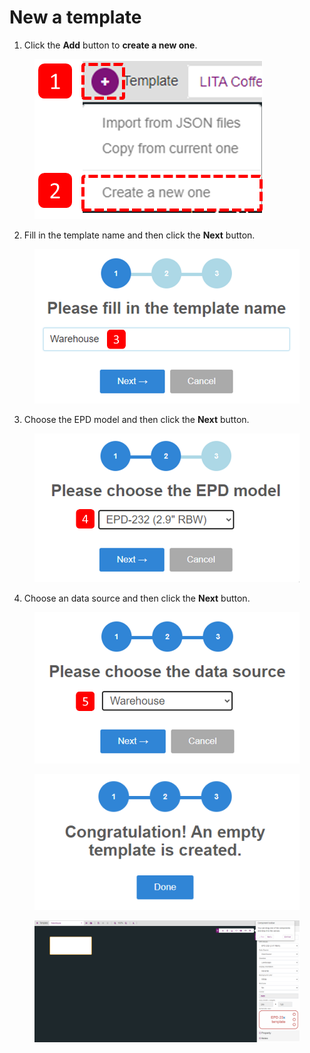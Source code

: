 # New a template

1. Click the **Add** button to **create a new one**.

<figure><img src="../../../.gitbook/assets/image (269).png" alt=""><figcaption></figcaption></figure>

2. Fill in the template name and then click the **Next** button.

<figure><img src="../../../.gitbook/assets/image (271).png" alt=""><figcaption></figcaption></figure>

3. Choose the EPD model and then click the **Next** button.

<figure><img src="../../../.gitbook/assets/image (272).png" alt=""><figcaption></figcaption></figure>

4. Choose an data source and then click the **Next** button.

<figure><img src="../../../.gitbook/assets/image (273).png" alt=""><figcaption></figcaption></figure>

<figure><img src="../../../.gitbook/assets/image (274).png" alt=""><figcaption></figcaption></figure>



<figure><img src="../../../.gitbook/assets/image (275).png" alt=""><figcaption></figcaption></figure>

